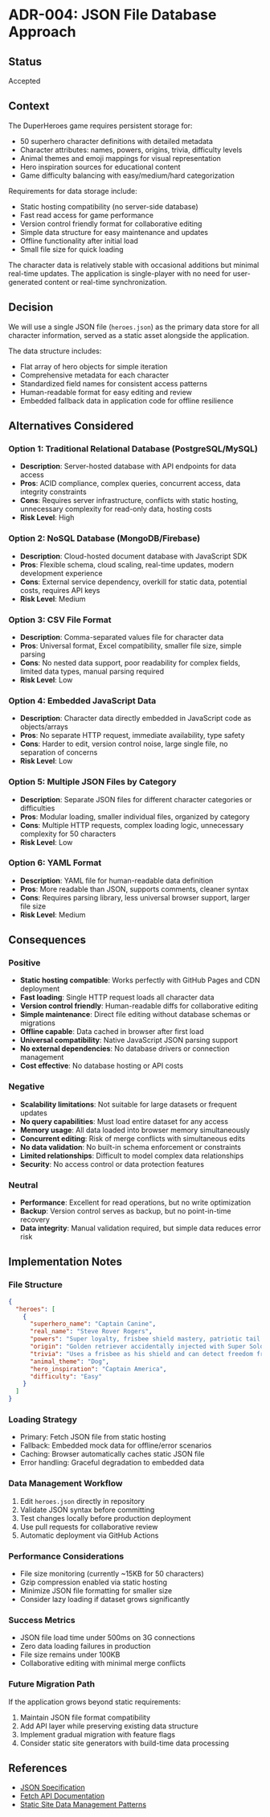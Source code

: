 # ADR-004: JSON File Database Approach

## Status
Accepted

## Context

The DuperHeroes game requires persistent storage for:
- 50 superhero character definitions with detailed metadata
- Character attributes: names, powers, origins, trivia, difficulty levels
- Animal themes and emoji mappings for visual representation
- Hero inspiration sources for educational content
- Game difficulty balancing with easy/medium/hard categorization

Requirements for data storage include:
- Static hosting compatibility (no server-side database)
- Fast read access for game performance
- Version control friendly format for collaborative editing
- Simple data structure for easy maintenance and updates
- Offline functionality after initial load
- Small file size for quick loading

The character data is relatively stable with occasional additions but minimal real-time updates. The application is single-player with no need for user-generated content or real-time synchronization.

## Decision

We will use a single JSON file (`heroes.json`) as the primary data store for all character information, served as a static asset alongside the application.

The data structure includes:
- Flat array of hero objects for simple iteration
- Comprehensive metadata for each character
- Standardized field names for consistent access patterns
- Human-readable format for easy editing and review
- Embedded fallback data in application code for offline resilience

## Alternatives Considered

### Option 1: Traditional Relational Database (PostgreSQL/MySQL)
- **Description**: Server-hosted database with API endpoints for data access
- **Pros**: ACID compliance, complex queries, concurrent access, data integrity constraints
- **Cons**: Requires server infrastructure, conflicts with static hosting, unnecessary complexity for read-only data, hosting costs
- **Risk Level**: High

### Option 2: NoSQL Database (MongoDB/Firebase)
- **Description**: Cloud-hosted document database with JavaScript SDK
- **Pros**: Flexible schema, cloud scaling, real-time updates, modern development experience
- **Cons**: External service dependency, overkill for static data, potential costs, requires API keys
- **Risk Level**: Medium

### Option 3: CSV File Format
- **Description**: Comma-separated values file for character data
- **Pros**: Universal format, Excel compatibility, smaller file size, simple parsing
- **Cons**: No nested data support, poor readability for complex fields, limited data types, manual parsing required
- **Risk Level**: Low

### Option 4: Embedded JavaScript Data
- **Description**: Character data directly embedded in JavaScript code as objects/arrays
- **Pros**: No separate HTTP request, immediate availability, type safety
- **Cons**: Harder to edit, version control noise, large single file, no separation of concerns
- **Risk Level**: Low

### Option 5: Multiple JSON Files by Category
- **Description**: Separate JSON files for different character categories or difficulties
- **Pros**: Modular loading, smaller individual files, organized by category
- **Cons**: Multiple HTTP requests, complex loading logic, unnecessary complexity for 50 characters
- **Risk Level**: Low

### Option 6: YAML Format
- **Description**: YAML file for human-readable data definition
- **Pros**: More readable than JSON, supports comments, cleaner syntax
- **Cons**: Requires parsing library, less universal browser support, larger file size
- **Risk Level**: Medium

## Consequences

### Positive
- **Static hosting compatible**: Works perfectly with GitHub Pages and CDN deployment
- **Fast loading**: Single HTTP request loads all character data
- **Version control friendly**: Human-readable diffs for collaborative editing
- **Simple maintenance**: Direct file editing without database schemas or migrations
- **Offline capable**: Data cached in browser after first load
- **Universal compatibility**: Native JavaScript JSON parsing support
- **No external dependencies**: No database drivers or connection management
- **Cost effective**: No database hosting or API costs

### Negative
- **Scalability limitations**: Not suitable for large datasets or frequent updates
- **No query capabilities**: Must load entire dataset for any access
- **Memory usage**: All data loaded into browser memory simultaneously
- **Concurrent editing**: Risk of merge conflicts with simultaneous edits
- **No data validation**: No built-in schema enforcement or constraints
- **Limited relationships**: Difficult to model complex data relationships
- **Security**: No access control or data protection features

### Neutral
- **Performance**: Excellent for read operations, but no write optimization
- **Backup**: Version control serves as backup, but no point-in-time recovery
- **Data integrity**: Manual validation required, but simple data reduces error risk

## Implementation Notes

### File Structure
```json
{
  "heroes": [
    {
      "superhero_name": "Captain Canine",
      "real_name": "Steve Rover Rogers",
      "powers": "Super loyalty, frisbee shield mastery, patriotic tail wagging",
      "origin": "Golden retriever accidentally injected with Super Soldier Serum...",
      "trivia": "Uses a frisbee as his shield and can detect freedom from miles away",
      "animal_theme": "Dog",
      "hero_inspiration": "Captain America",
      "difficulty": "Easy"
    }
  ]
}
```

### Loading Strategy
- Primary: Fetch JSON file from static hosting
- Fallback: Embedded mock data for offline/error scenarios
- Caching: Browser automatically caches static JSON file
- Error handling: Graceful degradation to embedded data

### Data Management Workflow
1. Edit `heroes.json` directly in repository
2. Validate JSON syntax before committing
3. Test changes locally before production deployment
4. Use pull requests for collaborative review
5. Automatic deployment via GitHub Actions

### Performance Considerations
- File size monitoring (currently ~15KB for 50 characters)
- Gzip compression enabled via static hosting
- Minimize JSON file formatting for smaller size
- Consider lazy loading if dataset grows significantly

### Success Metrics
- JSON file load time under 500ms on 3G connections
- Zero data loading failures in production
- File size remains under 100KB
- Collaborative editing with minimal merge conflicts

### Future Migration Path
If the application grows beyond static requirements:
1. Maintain JSON file format compatibility
2. Add API layer while preserving existing data structure
3. Implement gradual migration with feature flags
4. Consider static site generators with build-time data processing

## References
- [JSON Specification](https://www.json.org/)
- [Fetch API Documentation](https://developer.mozilla.org/en-US/docs/Web/API/Fetch_API)
- [Static Site Data Management Patterns](https://jamstack.org/generators/)
